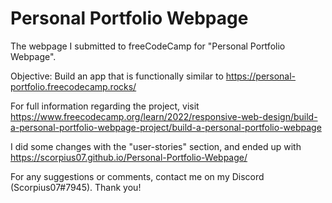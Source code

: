# Personal Portfolio Webpage

The webpage I submitted to freeCodeCamp for "Personal Portfolio Webpage".

Objective: Build an app that is functionally similar to <https://personal-portfolio.freecodecamp.rocks/>

For full information regarding the project, visit <https://www.freecodecamp.org/learn/2022/responsive-web-design/build-a-personal-portfolio-webpage-project/build-a-personal-portfolio-webpage>

I did some changes with the "user-stories" section, and ended up with <https://scorpius07.github.io/Personal-Portfolio-Webpage/>

For any suggestions or comments, contact me on my Discord (Scorpius07#7945). Thank you!
